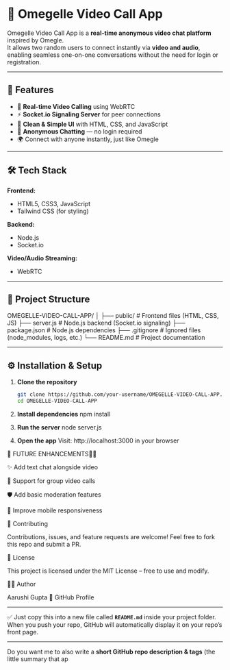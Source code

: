 # 🎥 Omegelle Video Call App

Omegelle Video Call App is a **real-time anonymous video chat platform** inspired by Omegle.  
It allows two random users to connect instantly via **video and audio**, enabling seamless one-on-one conversations without the need for login or registration.

---

## 🚀 Features

- 🔗 **Real-time Video Calling** using WebRTC  
- ⚡ **Socket.io Signaling Server** for peer connections  
- 🎨 **Clean & Simple UI** with HTML, CSS, and JavaScript  
- 👤 **Anonymous Chatting** — no login required  
- 🌍 Connect with anyone instantly, just like Omegle  

---

## 🛠️ Tech Stack

**Frontend:**  
- HTML5, CSS3, JavaScript  
- Tailwind CSS (for styling)  

**Backend:**  
- Node.js  
- Socket.io  

**Video/Audio Streaming:**  
- WebRTC  

---

## 📂 Project Structure

OMEGELLE-VIDEO-CALL-APP/
│
├── public/ # Frontend files (HTML, CSS, JS)
├── server.js # Node.js backend (Socket.io signaling)
├── package.json # Node.js dependencies
├── .gitignore # Ignored files (node_modules, logs, etc.)
└── README.md # Project documentation


---

## ⚙️ Installation & Setup

1. **Clone the repository**  
   ```bash
   git clone https://github.com/your-username/OMEGELLE-VIDEO-CALL-APP.git
   cd OMEGELLE-VIDEO-CALL-APP
   
2. **Install dependencies**
npm install


3. **Run the server**
node server.js


4. **Open the app**
Visit: http://localhost:3000 in your browser

📝 FUTURE ENHANCEMENTS🤗🤗

✨ Add text chat alongside video

👥 Support for group video calls

🛡️ Add basic moderation features

📱 Improve mobile responsiveness

🤝 Contributing

Contributions, issues, and feature requests are welcome!
Feel free to fork this repo and submit a PR.

📄 License

This project is licensed under the MIT License – free to use and modify.

👩‍💻 Author

Aarushi Gupta
🔗 GitHub Profile


---

✅ Just copy this into a new file called **`README.md`** inside your project folder.  
When you push your repo, GitHub will automatically display it on your repo’s front page.  

---

Do you want me to also write a **short GitHub repo description & tags** (the little summary that ap
